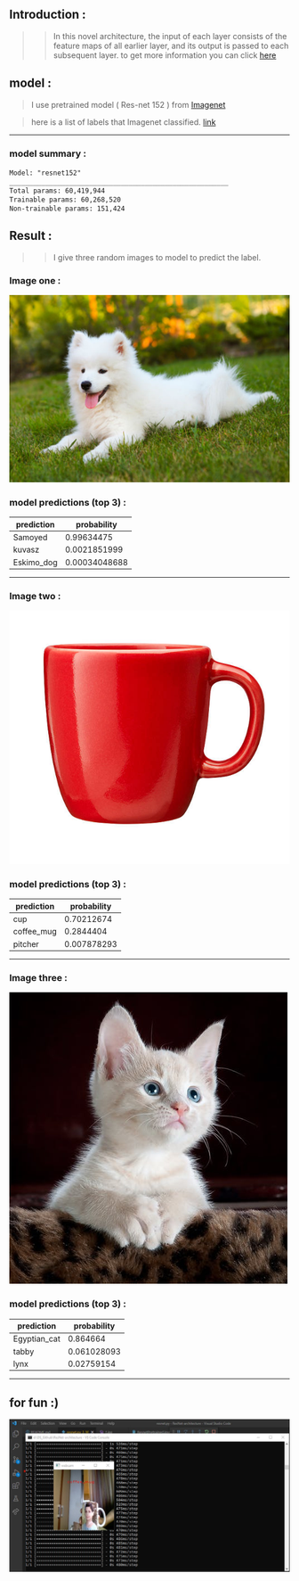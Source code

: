 ## Introduction : 
>> In this novel architecture, the input of each layer consists of the feature maps of all earlier layer, and its output is passed to each subsequent layer. to get more information you can click [here](https://towardsdatascience.com/an-overview-of-resnet-and-its-variants-5281e2f56035)

## model : 
> I use pretrained model ( Res-net 152 ) from [Imagenet](https://www.image-net.org/)

> here is a list of labels that Imagenet classified. [link](https://gist.github.com/yrevar/942d3a0ac09ec9e5eb3a)

 <hr>

### model summary :
 ```
Model: "resnet152"
_______________________________________________________
Total params: 60,419,944
Trainable params: 60,268,520
Non-trainable params: 151,424
 ```

## Result :
>> I give three random images to model to predict the label. 

### Image one : 
![Dog image](/1.jpg)

### model predictions (top 3) : 

| **prediction** 	| **probability** 	|
|----------------	|-----------------	|
| Samoyed        	| 0.99634475      	|
| kuvasz         	| 0.0021851999    	|
| Eskimo_dog     	| 0.00034048688   	|

<hr>

### Image two : 
![cup](/2.jpg)

### model predictions (top 3) : 

| **prediction** 	| **probability** 	|
|----------------	|-----------------	|
| cup        	    | 0.70212674      	|
| coffee_mug        | 0.2844404       	|
| pitcher     	    | 0.007878293   	|

<hr>

### Image three : 
![cat image](/3.jpeg)

### model predictions (top 3) : 

| **prediction** 	| **probability** 	|
|----------------	|-----------------	|
| Egyptian_cat      | 0.864664      	|
| tabby         	| 0.061028093    	|
| lynx     	        | 0.02759154   	    |   

<hr>


## for fun :)


![coffee mug](/videocapture(2).jpg)
